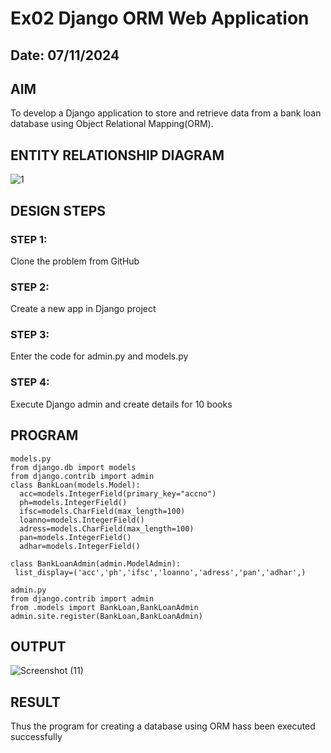 # Ex02 Django ORM Web Application
## Date: 07/11/2024

## AIM
To develop a Django application to store and retrieve data from a bank loan database using Object Relational Mapping(ORM).

## ENTITY RELATIONSHIP DIAGRAM

![1](https://github.com/user-attachments/assets/67396a1b-9195-42c0-ab1e-23a8df99aa4a)


## DESIGN STEPS

### STEP 1:
Clone the problem from GitHub

### STEP 2:
Create a new app in Django project

### STEP 3:
Enter the code for admin.py and models.py

### STEP 4:
Execute Django admin and create details for 10 books

## PROGRAM
```
models.py
from django.db import models
from django.contrib import admin 
class BankLoan(models.Model):
  acc=models.IntegerField(primary_key="accno")
  ph=models.IntegerField()
  ifsc=models.CharField(max_length=100)
  loanno=models.IntegerField()
  adress=models.CharField(max_length=100)
  pan=models.IntegerField()
  adhar=models.IntegerField()

class BankLoanAdmin(admin.ModelAdmin):
 list_display=('acc','ph','ifsc','loanno','adress','pan','adhar',)
```
```
admin.py
from django.contrib import admin
from .models import BankLoan,BankLoanAdmin
admin.site.register(BankLoan,BankLoanAdmin)
```


## OUTPUT

![Screenshot (11)](https://github.com/user-attachments/assets/91ee1089-9a51-4b47-a162-d730e4295c34)



## RESULT
Thus the program for creating a database using ORM hass been executed successfully
